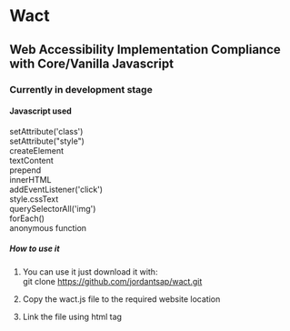 # Wact

## Web Accessibility Implementation Compliance with Core/Vanilla Javascript

### Currently in development stage    

#### Javascript used  
setAttribute('class')  
setAttribute("style")  
createElement  
textContent  
prepend  
innerHTML  
addEventListener('click')  
style.cssText  
querySelectorAll('img')  
forEach()  
anonymous function  

##### How to use it
1. You can use it just download it with:  
git clone https://github.com/jordantsap/wact.git  

2. Copy the wact.js file to the required website location  

3. Link the file using <script src="wact.js"></script> html tag  
